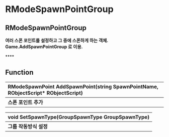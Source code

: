 # RModeSpawnPointGroup

## **RModeSpawnPointGroup**

**여러 스폰 포인트를 설정하고 그 중에 스폰하게 하는 객체. Game.AddSpawnPointGroup 로 이용.**

\*\*\*\*

## **Function**

| **RModeSpawnPoint AddSpawnPoint\(string SpawnPointName, RObjectScript\* RObjectScript\)** |
| :--- |
| **스폰 포인트 추가** |

| **void SetSpawnType\(GroupSpawnType GroupSpawnType\)** |
| :--- |
| **그룹 작동방식 설정** |

